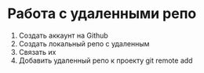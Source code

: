# Работа с удаленными репо

1. Создать аккаунт на Github
2. Создать локальный репо с удаленным
3. Связать их
4. Добавить удаленный репо к проекту
   git remote add <URL>
